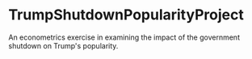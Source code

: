 # TrumpShutdownPopularityProject
An econometrics exercise in examining the impact of the government shutdown on Trump's popularity.

